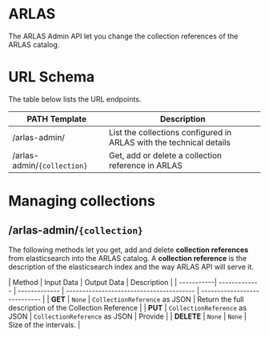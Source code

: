 # ARLAS

The ARLAS Admin API let you change the collection references of the ARLAS catalog.

# URL Schema
The table below lists the URL endpoints.

| PATH Template                            | Description                              |
| ---------------------------------------- | ---------------------------------------- |
| /arlas-admin/                 | List  the collections configured in ARLAS with the technical details |
| /arlas-admin/`{collection}`   | Get, add or delete a collection reference in ARLAS |

# Managing collections

## /arlas-admin/`{collection}`

The following methods let you get, add and delete **collection references** from elasticsearch into the ARLAS catalog. 
A **collection reference** is the description of the elasticsearch index and the way ARLAS API will serve it.

| Method     | Input Data | Output Data | Description                  |
| -----------| ------------- | ------------- | ---------------------------------------- | ---------------------------- |
| **GET**    | `None` | `CollectionReference` as JSON |  Return the full description of the Collection Reference | 
| **PUT**    | `CollectionReference` as JSON | `CollectionReference` as JSON | Provide  |
| **DELETE** | `None` | `None` | Size of the intervals.       |
